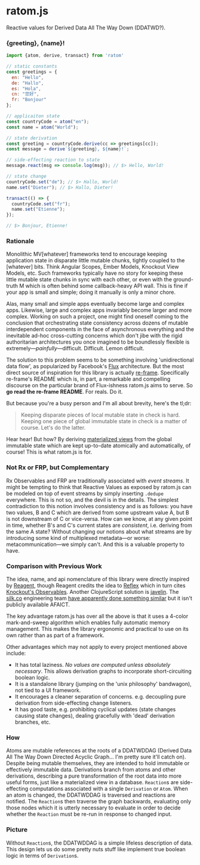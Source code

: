 # ratom.js
Reactive values for Derived Data All The Way Down (DDATWD?).

### {greeting}, {name}!

```javascript
import {atom, derive, transact} from 'ratom'

// static constants
const greetings = {
  en: "Hello",
  de: "Hallo",
  es: "Hola",
  cn: "您好",
  fr: "Bonjour"
};

// applicaiton state
const countryCode = atom("en");
const name = atom("World");

// state derivation
const greeting = countryCode.derive(cc => greetings[cc]);
const message = derive`${greeting}, ${name}!`;

// side-effecting reaction to state
message.react(msg => console.log(msg)); // $> Hello, World!

// state change
countryCode.set("de"); // $> Hallo, World!
name.set("Dieter"); // $> Hallo, Dieter!

transact(() => {
  countryCode.set("fr");
  name.set("Etienne");
});

// $> Bonjour, Etienne!
```

### Rationale

Monolithic MV[whatever] frameworks tend to encourage keeping application state in disparate little mutable chunks, tightly coupled to the [whatever] bits. Think Angular Scopes, Ember Models, Knockout View Models, etc. Such frameworks typically have no story for keeping these little mutable state chunks in sync with each other, or even with the ground-truth M which is often behind some callback-heavy API wall. This is fine if your app is small and simple; doing it manually is only a minor chore.

Alas, many small and simple apps eventually become large and complex apps. Likewise, large and complex apps invariably become larger and more complex. Working on such a project, one might find oneself coming to the conclusion that orchestrating state consistency across dozens of mutable interdependent components in the face of asynchronous everything and the inevitable ad-hoc cross-cutting concerns which don't jibe with the rigid authoritarian architectures you once imagined to be boundlessly flexible is extremely—*painfully*—difficult. Difficult. Lemon difficult.

The solution to this problem seems to be something involving 'unidirectional data flow', as popularized by Facebook's [Flux](https://facebook.github.io/flux/) architecture. But the most direct source of inspiration for this library is actually [re-frame](https://github.com/day8/re-frame). Specifically re-frame's README which is, in part, a remarkable and compelling discourse on the particular brand of Flux-ishness ratom.js aims to serve. So **go read the re-frame README**. For reals. Do it.

But because you're a busy person and I'm all about brevity, here's the tl;dr:

> Keeping disparate pieces of local mutable state in check is hard. Keeping one piece of global immutable state in check is a matter of course. Let's do the latter.

Hear hear! But how? By deriving [materialized views](http://www.confluent.io/blog/2015/03/04/turning-the-database-inside-out-with-apache-samza/) from the global immutable state which are kept up-to-date atomically and automatically, of course! This is what ratom.js is for.

### Not Rx or FRP, but Complementary

Rx Observables and FRP are traditionally associated with *event streams*. It might be tempting to think that Reactive Values as exposed by ratom.js can be modeled on top of event streams by simply inserting `.dedupe` everywhere. This is not so, and the devil is in the details. The simplest contradiction to this notion involves consistency and is as follows: you have two values, B and C which are derived from some upstream value A, but B is not downstream of C or vice-versa. How can we know, at any given point in time, whether B's and C's current states are *consistent*, i.e. deriving from the same A state? Without changing our notions about what streams are by introducing some kind of multiplexed metadata—or worse: metacommunication—we simply can't. And this is a valuable property to have.

### Comparison with Previous Work

The idea, name, and api nomenclature of this library were directly inspired by [Reagent](https://github.com/reagent-project/reagent), though Reagent credits the idea to [Reflex](https://github.com/lynaghk/reflex) which in turn cites [Knockout's Observables](http://knockoutjs.com/documentation/observables.html). Another ClojureScript solution is [javelin](https://github.com/tailrecursion/javelin). The [silk.co](silk.co) engineering team [have apparently done something similar](http://engineering.silk.co/post/80056130804/reactive-programming-in-javascript) but it isn't publicly available AFAICT.

The key advantage ratom.js has over all the above is that it uses a 4-color mark-and-sweep algorithm which enables fully automatic memory management. This makes the library ergonomic and practical to use on its own rather than as part of a framework.

Other advantages which may not apply to every project mentioned above include:

- It has total laziness. *No values are computed unless absolutely necessary*. This allows derivation graphs to incorporate short-circuiting boolean logic.
- It is a standalone library (jumping on the 'unix philosophy' bandwagon), not tied to a UI framework.
- It encourages a cleaner separation of concerns. e.g. decoupling pure derivation from side-effecting change listeners.
- It has good taste, e.g. prohibiting cyclical updates (state changes causing state changes), dealing gracefully with 'dead' derivation branches, etc.

### How

Atoms are mutable references at the roots of a DDATWDDAG (Derived Data All The Way Down Directed Acyclic Graph... I'm pretty sure it'll catch on). Despite being mutable themselves, they are intended to hold immutable or effectively immutable data. Derivations branch from atoms and other derivations, describing a pure transformation of the root data into more useful forms, just like a materialized view in a database. `Reaction`s are side-effecting computations associated with a single `Derivation` or `Atom`. When an atom is changed, the DDATWDDAG is traversed and reactions are notified. The `Reaction`s then traverse the graph backwards, evaluating only those nodes which it is utterly necessary to evaluate in order to decide whether the `Reaction` must be re-run in response to changed input.

### Picture

Without `Reaction`s, the DDATWDDAG is a simple lifeless description of data. This design lets us do some pretty nuts stuff like implement true boolean logic in terms of `Derivation`s.
